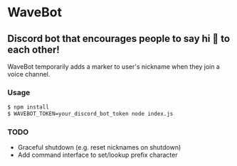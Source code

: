 # WaveBot
## Discord bot that encourages people to say hi 👋 to each other!

WaveBot temporarily adds a marker to user's nickname when they join a voice channel.

### Usage
```bash
$ npm install
$ WAVEBOT_TOKEN=your_discord_bot_token node index.js
```

### TODO
* Graceful shutdown (e.g. reset nicknames on shutdown)
* Add command interface to set/lookup prefix character
